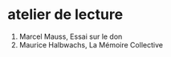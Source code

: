 # atelier de lecture

1. Marcel Mauss, Essai sur le don
2. Maurice Halbwachs, La Mémoire Collective
